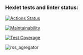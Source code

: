 ### Hexlet tests and linter status:
[![Actions Status](https://github.com/Makso-87/frontend-project-lvl3/workflows/hexlet-check/badge.svg)](https://github.com/Makso-87/frontend-project-lvl3/actions)

[![Maintainability](https://api.codeclimate.com/v1/badges/79680615d730159bec25/maintainability)](https://codeclimate.com/github/Makso-87/frontend-project-lvl3/maintainability)

[![Test Coverage](https://api.codeclimate.com/v1/badges/79680615d730159bec25/test_coverage)](https://codeclimate.com/github/Makso-87/frontend-project-lvl3/test_coverage)

![rss_agregator](https://github.com/Makso-87/frontend-project-lvl3/workflows/rss_agregator/badge.svg)